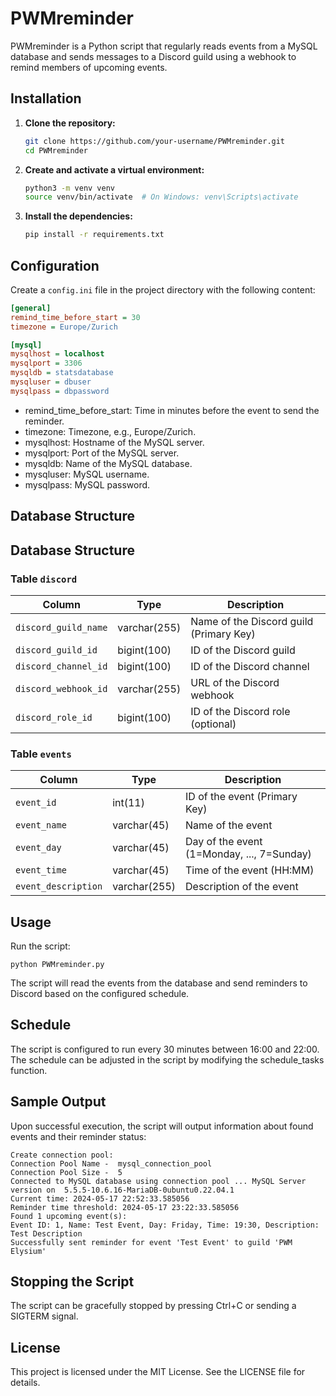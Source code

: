 # PWMreminder

PWMreminder is a Python script that regularly reads events from a MySQL database and sends messages to a Discord guild using a webhook to remind members of upcoming events.

## Installation

1. **Clone the repository:**

    ```bash
    git clone https://github.com/your-username/PWMreminder.git
    cd PWMreminder
    ```

2. **Create and activate a virtual environment:**

    ```bash
    python3 -m venv venv
    source venv/bin/activate  # On Windows: venv\Scripts\activate
    ```

3. **Install the dependencies:**

    ```bash
    pip install -r requirements.txt
    ```

## Configuration

Create a `config.ini` file in the project directory with the following content:

```ini
[general]
remind_time_before_start = 30
timezone = Europe/Zurich

[mysql]
mysqlhost = localhost
mysqlport = 3306
mysqldb = statsdatabase
mysqluser = dbuser
mysqlpass = dbpassword
```
- remind_time_before_start: Time in minutes before the event to send the reminder.
- timezone: Timezone, e.g., Europe/Zurich.
- mysqlhost: Hostname of the MySQL server.
- mysqlport: Port of the MySQL server.
- mysqldb: Name of the MySQL database.
- mysqluser: MySQL username.
- mysqlpass: MySQL password.

## Database Structure
## Database Structure

### Table `discord`

| Column               | Type          | Description                                  |
|----------------------|---------------|----------------------------------------------|
| `discord_guild_name` | varchar(255)  | Name of the Discord guild (Primary Key)      |
| `discord_guild_id`   | bigint(100)   | ID of the Discord guild                      |
| `discord_channel_id` | bigint(100)   | ID of the Discord channel                    |
| `discord_webhook_id` | varchar(255)  | URL of the Discord webhook                   |
| `discord_role_id`    | bigint(100)   | ID of the Discord role (optional)            |

### Table `events`

| Column              | Type          | Description                                  |
|---------------------|---------------|----------------------------------------------|
| `event_id`          | int(11)       | ID of the event (Primary Key)                |
| `event_name`        | varchar(45)   | Name of the event                            |
| `event_day`         | varchar(45)   | Day of the event (1=Monday, ..., 7=Sunday)   |
| `event_time`        | varchar(45)   | Time of the event (HH:MM)                    |
| `event_description` | varchar(255)  | Description of the event                     |

## Usage
Run the script:

```
python PWMreminder.py
```
The script will read the events from the database and send reminders to Discord based on the configured schedule.

## Schedule
The script is configured to run every 30 minutes between 16:00 and 22:00. The schedule can be adjusted in the script by modifying the schedule_tasks function.

## Sample Output
Upon successful execution, the script will output information about found events and their reminder status:

```
Create connection pool:
Connection Pool Name -  mysql_connection_pool
Connection Pool Size -  5
Connected to MySQL database using connection pool ... MySQL Server version on  5.5.5-10.6.16-MariaDB-0ubuntu0.22.04.1
Current time: 2024-05-17 22:52:33.585056
Reminder time threshold: 2024-05-17 23:22:33.585056
Found 1 upcoming event(s):
Event ID: 1, Name: Test Event, Day: Friday, Time: 19:30, Description: Test Description
Successfully sent reminder for event 'Test Event' to guild 'PWM Elysium'
```

## Stopping the Script
The script can be gracefully stopped by pressing Ctrl+C or sending a SIGTERM signal.

## License
This project is licensed under the MIT License. See the LICENSE file for details.

